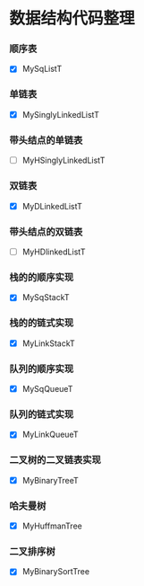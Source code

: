 # 数据结构代码整理
### 顺序表
- [x] MySqListT
### 单链表
- [x] MySinglyLinkedListT
### 带头结点的单链表
- [ ] MyHSinglyLinkedListT
### 双链表
- [x] MyDLinkedListT
### 带头结点的双链表
- [ ] MyHDlinkedListT  
### 栈的的顺序实现
- [x] MySqStackT
### 栈的的链式实现
- [x] MyLinkStackT
### 队列的顺序实现
- [x] MySqQueueT
### 队列的链式实现
- [x] MyLinkQueueT
### 二叉树的二叉链表实现
- [x] MyBinaryTreeT
### 哈夫曼树
- [x] MyHuffmanTree
### 二叉排序树
- [x] MyBinarySortTree
